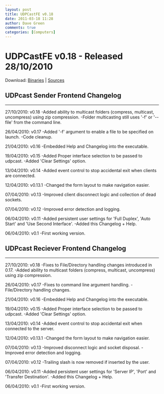 ```yaml
---
layout: post
title: UDPCastFE v0.18
date: 2011-03-18 11:28
author: Dave Green
comments: true
categories: [Computers]
---
```

# UDPCastFE v0.18 - Released 28/10/2010

Download: [Binaries](../assets/computers/UDPCastFE0.18-bin.zip) | [Sources](../assets/computers/UDPCastFE0.18-src.zip)

## UDPcast Sender Frontend Changelog

- - -

27/10/2010: v0.18
-Added ability to multicast folders (compress, multicast, uncompress) using zip compression.
-Folder multicasting still uses '-f' or '--file' from the command line.

26/04/2010: v0.17
-Added '-f' argument to enable a file to be specified on launch.
-Code cleanup.

21/04/2010: v0.16
-Embedded Help and Changelog into the executable.

19/04/2010: v0.15
-Added Proper interface selection to be passed to udpcast.
-Added 'Clear Settings' option.

13/04/2010: v0.14
-Added event control to stop accidental exit when clients are connected.

12/04/2010: v0.13.1
-Changed the form layout to make navigation easier.

07/04/2010: v0.13
-Improved client disconnect logic and collection of dead sockets.

07/04/2010: v0.12
-Improved error detection and logging.

06/04/2010: v0.11
-Added persistent user settings for 'Full Duplex', 'Auto Start' and 'Use Second Interface'.
-Added this Changelog + Help.

06/04/2010: v0.1
-First working version.

## UDPcast Reciever Frontend Changelog

- - -

27/10/2010: v0.18
-Fixes to File/Directory handling changes introduced in 0.17.
-Added ability to multicast folders (compress, multicast, uncompress) using zip compression.

26/04/2010: v0.17
-Fixes to command line argument handling.
-File/Directory handling changes.

21/04/2010: v0.16
-Embedded Help and Changelog into the executable.

19/04/2010: v0.15
-Added Proper interface selection to be passed to udpcast.
-Added 'Clear Settings' option.

13/04/2010: v0.14
-Added event control to stop accidental exit when connected to the server.

12/04/2010: v0.13.1
-Changed the form layout to make navigation easier.

07/04/2010: v0.13
-Improved disconnect logic and socket disposal.
-Improved error detection and logging.

07/04/2010: v0.12
-Trailing slash is now removed if inserted by the user.

06/04/2010: v0.11
-Added persistent user settings for 'Server IP', 'Port' and 'Transfer Destination'.
-Added this Changelog + Help.

06/04/2010: v0.1
-First working version.
